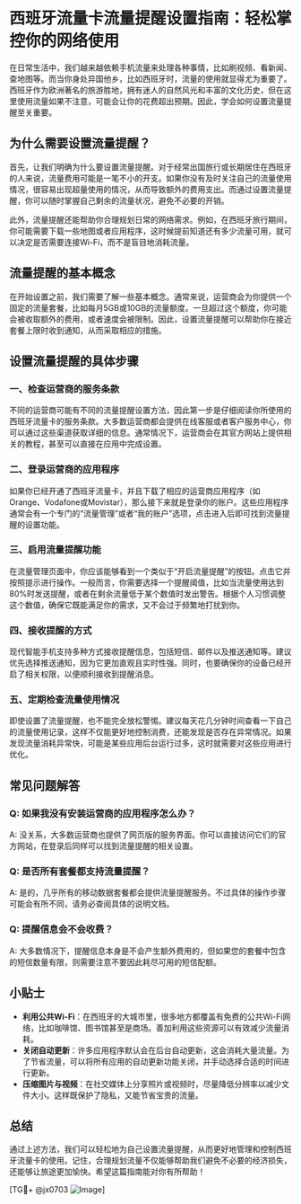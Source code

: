 # 西班牙流量卡流量提醒设置指南：轻松掌控你的网络使用

在日常生活中，我们越来越依赖手机流量来处理各种事情，比如刷视频、看新闻、查地图等。而当你身处异国他乡，比如西班牙时，流量的使用就显得尤为重要了。西班牙作为欧洲著名的旅游胜地，拥有迷人的自然风光和丰富的文化历史，但在这里使用流量如果不注意，可能会让你的花费超出预期。因此，学会如何设置流量提醒至关重要。

## 为什么需要设置流量提醒？

首先，让我们明确为什么要设置流量提醒。对于经常出国旅行或长期居住在西班牙的人来说，流量费用可能是一笔不小的开支。如果你没有及时关注自己的流量使用情况，很容易出现超量使用的情况，从而导致额外的费用支出。而通过设置流量提醒，你可以随时掌握自己剩余的流量状况，避免不必要的开销。

此外，流量提醒还能帮助你合理规划日常的网络需求。例如，在西班牙旅行期间，你可能需要下载一些地图或者应用程序，这时候提前知道还有多少流量可用，就可以决定是否需要连接Wi-Fi，而不是盲目地消耗流量。

## 流量提醒的基本概念

在开始设置之前，我们需要了解一些基本概念。通常来说，运营商会为你提供一个固定的流量套餐，比如每月5GB或10GB的流量额度。一旦超过这个额度，你可能会被收取额外的费用，或者速度会被限制。因此，设置流量提醒可以帮助你在接近套餐上限时收到通知，从而采取相应的措施。

## 设置流量提醒的具体步骤

### 一、检查运营商的服务条款

不同的运营商可能有不同的流量提醒设置方法，因此第一步是仔细阅读你所使用的西班牙流量卡的服务条款。大多数运营商都会提供在线客服或者客户服务中心，你可以通过这些渠道获取详细的信息。通常情况下，运营商会在其官方网站上提供相关的教程，甚至可以直接在应用中完成设置。

### 二、登录运营商的应用程序

如果你已经开通了西班牙流量卡，并且下载了相应的运营商应用程序（如Orange、Vodafone或Movistar），那么接下来就是登录你的账户。这些应用程序通常会有一个专门的“流量管理”或者“我的账户”选项，点击进入后即可找到流量提醒的设置功能。

### 三、启用流量提醒功能

在流量管理页面中，你应该能够看到一个类似于“开启流量提醒”的按钮。点击它并按照提示进行操作。一般而言，你需要选择一个提醒阈值，比如当流量使用达到80%时发送提醒，或者在剩余流量低于某个数值时发出警告。根据个人习惯调整这个数值，确保它既能满足你的需求，又不会过于频繁地打扰到你。

### 四、接收提醒的方式

现代智能手机支持多种方式接收提醒信息，包括短信、邮件以及推送通知等。建议优先选择推送通知，因为它更加直观且实时性强。同时，也要确保你的设备已经开启了相关权限，以便顺利接收到提醒消息。

### 五、定期检查流量使用情况

即使设置了流量提醒，也不能完全放松警惕。建议每天花几分钟时间查看一下自己的流量使用记录，这样不仅能更好地控制消费，还能发现是否存在异常情况。如果发现流量消耗异常快，可能是某些应用后台运行过多，这时就需要对这些应用进行优化。

## 常见问题解答

### Q: 如果我没有安装运营商的应用程序怎么办？
A: 没关系，大多数运营商也提供了网页版的服务界面。你可以直接访问它们的官方网站，在登录后同样可以找到流量提醒的相关设置。

### Q: 是否所有套餐都支持流量提醒？
A: 是的，几乎所有的移动数据套餐都会提供流量提醒服务。不过具体的操作步骤可能会有所不同，请务必查阅具体的说明文档。

### Q: 提醒信息会不会收费？
A: 大多数情况下，提醒信息本身是不会产生额外费用的，但如果您的套餐中包含的短信数量有限，则需要注意不要因此耗尽可用的短信配额。

## 小贴士

- **利用公共Wi-Fi**：在西班牙的大城市里，很多地方都覆盖有免费的公共Wi-Fi网络，比如咖啡馆、图书馆甚至是商场。善加利用这些资源可以有效减少流量消耗。
- **关闭自动更新**：许多应用程序默认会在后台自动更新，这会消耗大量流量。为了节省流量，可以将所有应用的自动更新功能关闭，并手动选择合适的时间进行更新。
- **压缩图片与视频**：在社交媒体上分享照片或视频时，尽量降低分辨率以减少文件大小。这样既保护了隐私，又能节省宝贵的流量。

## 总结

通过上述方法，我们可以轻松地为自己设置流量提醒，从而更好地管理和控制西班牙流量卡的使用。记住，合理规划流量不仅能够帮助我们避免不必要的经济损失，还能够让旅途更加愉快。希望这篇指南能对你有所帮助！

[TG💪+ @jx0703 ![Image](https://github.com/user-attachments/assets/dbca1d08-cadb-493c-b0ec-ad6f7a83f270)]